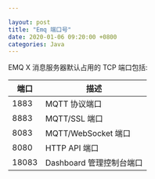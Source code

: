 ```yaml
---

layout: post 
title: "Emq 端口号" 
date: 2020-01-06 09:20:00 +0800
categories: Java
---
```


EMQ X 消息服务器默认占用的 TCP 端口包括:

| 端口 | 描述 |
| ----- | -----|
| 1883 | 	MQTT 协议端口 | 
| 8883 | 	MQTT/SSL 端口 | 
| 8083 | 	MQTT/WebSocket 端口 | 
| 8080 | 	HTTP API 端口 | 
| 18083 | Dashboard 管理控制台端口 | 